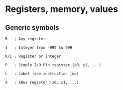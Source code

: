 # Registers, memory, values

## Generic symbols

```
R   ; Any register

I   ; Integer from -999 to 999

R/I ; Register or integer

P   ; Simple I/O Pin register (p0, p1, ...)

L   ; Label (see instruction jmp)

X   ; XBus register (x0, x1, ...)
```
